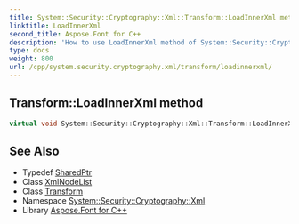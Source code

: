 ```yaml
---
title: System::Security::Cryptography::Xml::Transform::LoadInnerXml method
linktitle: LoadInnerXml
second_title: Aspose.Font for C++
description: 'How to use LoadInnerXml method of System::Security::Cryptography::Xml::Transform class in C++.'
type: docs
weight: 800
url: /cpp/system.security.cryptography.xml/transform/loadinnerxml/
---
```

## Transform::LoadInnerXml method




```cpp
virtual void System::Security::Cryptography::Xml::Transform::LoadInnerXml(SharedPtr<System::Xml::XmlNodeList> nodeList)=0
```

## See Also

* Typedef [SharedPtr](../../../system/sharedptr/)
* Class [XmlNodeList](../../../system.xml/xmlnodelist/)
* Class [Transform](../)
* Namespace [System::Security::Cryptography::Xml](../../)
* Library [Aspose.Font for C++](../../../)
